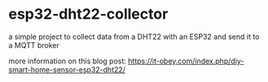 # esp32-dht22-collector
a simple project to collect data from a DHT22 with an ESP32 and send it to a MQTT broker

more information on this blog post:
https://it-obey.com/index.php/diy-smart-home-sensor-esp32-dht22/
